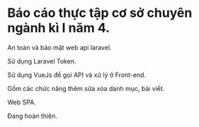 # Báo cáo thực tập cơ sở chuyên ngành kì I năm 4.
An toàn và bảo mật web api laravel.

Sử dụng Laravel Token.

Sử dụng VueJs để gọi API và xử lý ở Front-end.

Gồm các chức năng thêm sữa xóa danh mục, bài viết.

Web SPA.

Đang hoàn thiện.

